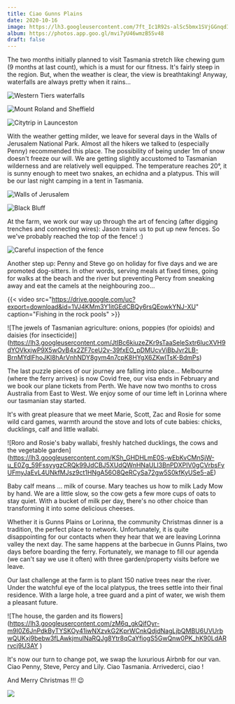 ```yaml
---
title: Ciao Gunns Plains
date: 2020-10-16
image: https://lh3.googleusercontent.com/7ft_Ic1R92s-alSc5bmx1SVjGGnqdIM4xUxjnfyEFpXAuqMV9g3KDSmllUZmNdBXI7mk4JKf_MPm5MjM6n7TS50U0ov9hErb21vJ8FrV9M_2Hevk8jS_kw6QdQyWpUK1qxHSZJ0I5IM
album: https://photos.app.goo.gl/mvi7yU46wmzB5Sv48
draft: false
---
```


The two months initially planned to visit Tasmania stretch like chewing gum (9 months at last count), which is a must for our fitness. It's fairly steep in the region. But, when the weather is clear, the view is breathtaking! Anyway, waterfalls are always pretty when it rains...

![Western Tiers waterfalls](https://lh3.googleusercontent.com/NERT7cbiYhLYgpCcdON61pzhCsMgm8RLgoF8G1F20bPyOgT86d4u62d1lfEqoyQx65egsRFi0cGy_548Ci4Sjht-UvueouITo8TsoHxJVLeOSPheZBtJamRE1IYh0-wjX9RXyH0_Jj0)

![Mount Roland and Sheffield](https://lh3.googleusercontent.com/Jw1rCGFrLtKRD23-72ddHwFsScPrrRUP8MfIJeS93t8_t2dntC0CrPTEozfX3fBReztOcwE9Qt-uQKv-vnqi62QIea2HNkS3mwhl-X7J48hd9SDMyca-s9xRv4JRSNn3BvKaacLqwD4)

![Citytrip in Launceston](https://lh3.googleusercontent.com/4_qj3TFWzOZTlbh4c7O0lQtH9UG83C09_Lrww2nTqzaHzW44Cdv66foGqjKc2m2R_sjsVeROxrX_raOTfKdWC62u6G2srDPFVDAEfBJJzzSMogQYC2psIDEm-tmzeaYjhntaN5DTe7E)

With the weather getting milder, we leave for several days in the Walls of Jerusalem National Park. Almost all the hikers we talked to (especially Penny) recommended this place. The possibility of being under 1m of snow doesn't freeze our will. We are getting slightly accustomed to Tasmanian wilderness and are relatively well equipped. The temperature reaches 20°, it is sunny enough to meet two snakes, an echidna and a platypus. This will be our last night camping in a tent in Tasmania.

![Walls of Jerusalem](https://lh3.googleusercontent.com/bdpZhjVYs4qzhQgDqVBoFmCBrUA7LaKb-8M77PCWdhkD2Z8I90dZNiGDgI-hOo_qjLoYsOfWKcCVyxJ1f12XohUDyeQ1xrcssVF4oZZNGXvmPyY-6xIm66o6tY8xWxssl_jcs_KT6W8)

![Black Bluff](https://lh3.googleusercontent.com/AKucA1IcjkfWrv28cN7LsWUuTyM_uNbMjQhgIl-49t4YICQt-XwuvppTYbxwTrXBXvXZxW0cgYlk2JaF2fV7cN8p3IbdgZqNAOJyIiuISx-GFz87jV9r0em39WF_wuLu-_Q3MxWTr-k)

At the farm, we work our way up through the art of fencing (after digging trenches and connecting wires): Jason trains us to put up new fences. So we've probably reached the top of the fence! :)

![Careful inspection of the fence](https://lh3.googleusercontent.com/Ml4Y1CNNCP1_h2rw_a49HzZZ6L1GwuX4-8hizY3Js2y2eNHz3eQtVV_j0L5_BhOdfdK6-dUL8iZc7_bvFeeUErL-_eIK8mY8r89rKoxoxcMNStob1GFyjUre9wb7nTVPKQPI-wP1A40)

Another step up: Penny and Steve go on holiday for five days and we are promoted dog-sitters. In other words, serving meals at fixed times, going for walks at the beach and the river but preventing Percy from sneaking away and eat the camels at the neighbouring zoo...

{{< video src="https://drive.google.com/uc?export=download&id=1VJ4KMm3Y1itGEdCBQy6rsQEowkYNJ-XU" caption="Fishing in the rock pools" >}}

![The jewels of Tasmanian agriculture: onions, poppies (for opioids) and daisies (for insecticide)] (https://lh3.googleusercontent.com/JtIBc6kiuzeZKr9sTaaSeleSxtr6lucXVH9dYOVkxjwP9X5wOvB4x2ZF7ceU2v-39fxEO_pDMUcvViBbJvr2LB-BrnMYdlFhoJKl8hArVnhNDY8gym4n7cpK8HYgX6ZKwlTsK-BdmPs)

The last puzzle pieces of our journey are falling into place... Melbourne (where the ferry arrives) is now Covid free, our visa ends in February and we book our plane tickets from Perth. We have now two months to cross Australia from East to West. We enjoy some of our time left in Lorinna where our tasmanian stay started.

It's with great pleasure that we meet Marie, Scott, Zac and Rosie for some wild card games, warmth around the stove and lots of cute babies: chicks, ducklings, calf and little wallabi.

![Roro and Rosie's baby wallabi, freshly hatched ducklings, the cows and the vegetable garden]
(https://lh3.googleusercontent.com/KSh_GHDHLmE0S-wEbKvCMnSjW-u_E0Zg_59FssyygzCRQk99JdCBJ5XUdQWnHNaULI3BnPDXPIV0gCVrbsFyUFmyJaEvL4UNkfMJsz9ct1HNgA56O8QeRCySa72gw5S0kfKyUSe5-aE)

Baby calf means ... milk of course. Mary teaches us how to milk Lady Mow by hand. We are a little slow, so the cow gets a few more cups of oats to stay quiet. With a bucket of milk per day, there's no other choice than transforming it into some delicious cheeses.

Whether it is Gunns Plains or Lorinna, the community Christmas dinner is a tradition, the perfect place to network. Unfortunately, it is quite disappointing for our contacts when they hear that we are leaving Lorinna valley the next day. The same happens at the barbecue in Gunns Plains, two days before boarding the ferry. Fortunately, we manage to fill our agenda (we can't say we use it often) with three garden/property visits before we leave.

Our last challenge at the farm is to plant 150 native trees near the river. Under the watchful eye of the local platypus, the trees settle into their final residence. With a large hole, a tree guard and a pint of water, we wish them a pleasant future.

![The house, the garden and its flowers] (https://lh3.googleusercontent.com/zM6q_gkQifOyr-m9I0Z6JnPdkByTYSKOy41iwNXzvkG2KprWCnkQdjdNagLjbQMBU6UVUrbwQUKxj9bebw3fLAwkjmulNaRQJg8Ytr8qCaYfiogS5GwQnw0PK_hK90LdARrvcj9U3AY )

It's now our turn to change pot, we swap the luxurious Airbnb for our van. Ciao Penny, Steve, Percy and Lily. Ciao Tasmania. Arrivederci, ciao ! 

And Merry Christmas !!! 😉

![](https://lh3.googleusercontent.com/iRR4s4E0ghMKzRQAtzaluWwrBF0gStG_rXSUGuPzHDHrNZlZFteqbwH6LGfZQgFzMOWxO_J0dIB-VeY-jEkQl7R5ZTUjVhubdbiteFP3CDL6iRrdmK-35YXZOyx7n1rWLLfWd5pK3t0)
